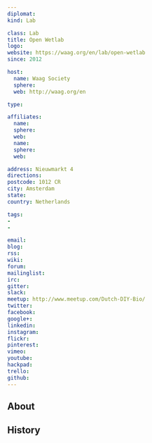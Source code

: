 ```yaml
---
diplomat:
kind: Lab

class: Lab
title: Open Wetlab
logo:
website: https://waag.org/en/lab/open-wetlab
since: 2012

host:
  name: Waag Society
  sphere:
  web: http://waag.org/en

type:

affiliates:
  name:
  sphere:
  web:
  name:
  sphere:
  web:

address: Nieuwmarkt 4
directions:
postcode: 1012 CR
city: Amsterdam
state:
country: Netherlands

tags:
-
-

email:
blog:
rss:
wiki:
forum:
mailinglist:
irc:
gitter:
slack:
meetup: http://www.meetup.com/Dutch-DIY-Bio/
twitter:
facebook:
google+:
linkedin:
instagram:
flickr:
pinterest:
vimeo:
youtube:
hackpad:
trello:
github:
---
```


## About

## History
